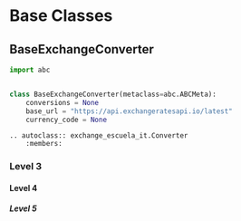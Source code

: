 # Base Classes

## BaseExchangeConverter

```python
import abc


class BaseExchangeConverter(metaclass=abc.ABCMeta):
    conversions = None
    base_url = "https://api.exchangeratesapi.io/latest"
    currency_code = None
``` 

```eval_rst
.. autoclass:: exchange_escuela_it.Converter
    :members:
```

### Level 3
#### Level 4
##### Level 5
